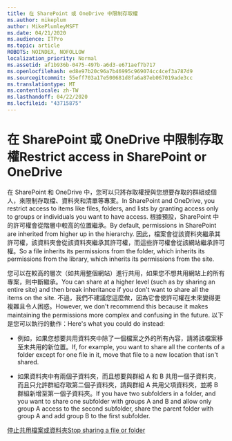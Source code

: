 ```yaml
---
title: 在 SharePoint 或 OneDrive 中限制存取權
ms.author: mikeplum
author: MikePlumleyMSFT
ms.date: 04/21/2020
ms.audience: ITPro
ms.topic: article
ROBOTS: NOINDEX, NOFOLLOW
localization_priority: Normal
ms.assetid: af1b936b-0475-497b-a6d3-e671aef7b717
ms.openlocfilehash: ed8e97b20c96a7b46995c969074cc4cef3a787d9
ms.sourcegitcommit: 55eff703a17e500681d8fa6a87eb067019ade3cc
ms.translationtype: MT
ms.contentlocale: zh-TW
ms.lasthandoff: 04/22/2020
ms.locfileid: "43715875"
---
```

# <a name="restrict-access-in-sharepoint-or-onedrive"></a><span data-ttu-id="1f857-102">在 SharePoint 或 OneDrive 中限制存取權</span><span class="sxs-lookup"><span data-stu-id="1f857-102">Restrict access in SharePoint or OneDrive</span></span>

<span data-ttu-id="1f857-103">在 SharePoint 和 OneDrive 中，您可以只將存取權授與您想要存取的群組或個人，來限制存取檔、資料夾和清單等專案。</span><span class="sxs-lookup"><span data-stu-id="1f857-103">In SharePoint and OneDrive, you restrict access to items like files, folders, and lists by granting access only to groups or individuals you want to have access.</span></span> <span data-ttu-id="1f857-104">根據預設，SharePoint 中的許可權會從階層中較高的位置繼承。</span><span class="sxs-lookup"><span data-stu-id="1f857-104">By default, permissions in SharePoint are inherited from higher up in the hierarchy.</span></span> <span data-ttu-id="1f857-105">因此，檔案會從該資料夾繼承其許可權，該資料夾會從該資料夾繼承其許可權，而這些許可權會從該網站繼承許可權。</span><span class="sxs-lookup"><span data-stu-id="1f857-105">So a file inherits its permissions from the folder, which inherits its permissions from the library, which inherits its permissions from the site.</span></span>
  
<span data-ttu-id="1f857-106">您可以在較高的層次（如共用整個網站）進行共用，如果您不想共用網站上的所有專案，則中斷繼承。</span><span class="sxs-lookup"><span data-stu-id="1f857-106">You can share at a higher level (such as by sharing an entire site) and then break inheritance if you don't want to share all the items on the site.</span></span> <span data-ttu-id="1f857-107">不過，我們不建議您這麼做，因為它會使許可權在未來變得更複雜且令人困惑。</span><span class="sxs-lookup"><span data-stu-id="1f857-107">However, we don't recommend this because it makes maintaining the permissions more complex and confusing in the future.</span></span> <span data-ttu-id="1f857-108">以下是您可以執行的動作：</span><span class="sxs-lookup"><span data-stu-id="1f857-108">Here's what you could do instead:</span></span>
  
- <span data-ttu-id="1f857-109">例如，如果您想要共用資料夾中除了一個檔案之外的所有內容，請將該檔案移至未共用的新位置。</span><span class="sxs-lookup"><span data-stu-id="1f857-109">If, for example, you want to share all the contents of a folder except for one file in it, move that file to a new location that isn't shared.</span></span>
    
- <span data-ttu-id="1f857-110">如果資料夾中有兩個子資料夾，而且想要與群組 A 和 B 共用一個子資料夾，而且只允許群組存取第二個子資料夾，請與群組 A 共用父項資料夾，並將 B 群組新增至第一個子資料夾。</span><span class="sxs-lookup"><span data-stu-id="1f857-110">If you have two subfolders in a folder, and you want to share one subfolder with groups A and B and allow only group A access to the second subfolder, share the parent folder with group A and add group B to the first subfolder.</span></span>
    
[<span data-ttu-id="1f857-111">停止共用檔案或資料夾</span><span class="sxs-lookup"><span data-stu-id="1f857-111">Stop sharing a file or folder </span></span>](https://go.microsoft.com/fwlink/?linkid=2008861)
  


